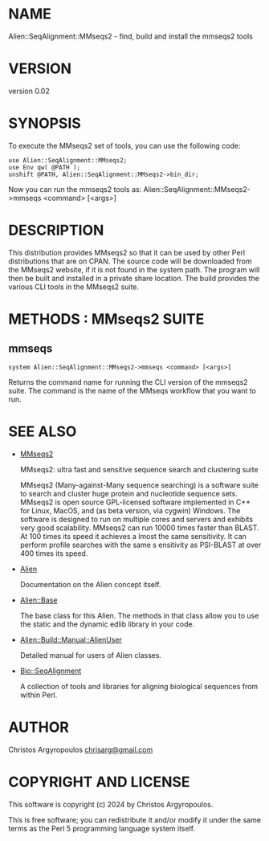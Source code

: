 # NAME

Alien::SeqAlignment::MMseqs2 - find, build and install the mmseqs2 tools

# VERSION

version 0.02

# SYNOPSIS

To execute the MMseqs2 set of tools, you can use the following code:

    use Alien::SeqAlignment::MMseqs2;
    use Env qw( @PATH );
    unshift @PATH, Alien::SeqAlignment::MMseqs2->bin_dir;

Now you can run the mmseqs2 tools as:
  Alien::SeqAlignment::MMseqs2->mmseqs &lt;command> \[&lt;args>\]

# DESCRIPTION

This distribution provides MMseqs2 so that it can be used by other
Perl distributions that are on CPAN.  The source code will be downloaded
from the MMseqs2 website, if it is not found in the system path.
The program will then be built and installed in a private share location.
The build provides the various CLI tools in the MMseqs2 suite.

# METHODS : MMseqs2 SUITE

## mmseqs

    system Alien::SeqAlignment::MMseqs2->mmseqs <command> [<args>]

Returns the command name for running the CLI version of the mmseqs2 suite.
The command is the name of the MMseqs workflow that you want to run.

# SEE ALSO

- [MMseqs2](https://github.com/soedinglab/MMseqs2)

    MMseqs2: ultra fast and sensitive sequence search and clustering suite

    MMseqs2 (Many-against-Many sequence searching) is a software suite to 
    search and cluster huge protein and nucleotide sequence sets. MMseqs2 is 
    open source GPL-licensed software implemented in C++ for Linux, MacOS, and 
    (as beta version, via cygwin) Windows. The software is designed to run on 
    multiple cores and servers and exhibits very good scalability. MMseqs2 can 
    run 10000 times faster than BLAST. At 100 times its speed it achieves a
    lmost the same sensitivity. It can perform profile searches with the same s
    ensitivity as PSI-BLAST at over 400 times its speed.

- [Alien](https://metacpan.org/pod/Alien)

    Documentation on the Alien concept itself.

- [Alien::Base](https://metacpan.org/pod/Alien::Base)

    The base class for this Alien. The methods in that class allow you to use
    the static and the dynamic edlib library in your code. 

- [Alien::Build::Manual::AlienUser](https://metacpan.org/dist/Alien-Build/view/lib/Alien/Build/Manual/AlienUser.pod)

    Detailed manual for users of Alien classes.

- [Bio::SeqAlignment](https://metacpan.org/pod/Bio::SeqAlignment)

    A collection of tools and libraries for aligning biological sequences 
    from within Perl. 

# AUTHOR

Christos Argyropoulos <chrisarg@gmail.com>

# COPYRIGHT AND LICENSE

This software is copyright (c) 2024 by Christos Argyropoulos.

This is free software; you can redistribute it and/or modify it under
the same terms as the Perl 5 programming language system itself.
